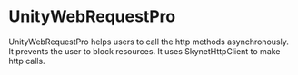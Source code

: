 # UnityWebRequestPro

UnityWebRequestPro helps users to call the http methods asynchronously. It prevents the user to block resources. It uses SkynetHttpClient to make http calls.

